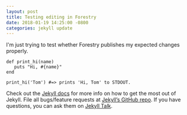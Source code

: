 ```yaml
---
layout: post
title: Testing editing in Forestry
date: 2018-01-19 14:25:00 -0800
categories: jekyll update
---
```

I'm just trying to test whether Forestry publishes my expected changes properly.

    def print_hi(name)
       puts "Hi, #{name}"
    end
    
    print_hi('Tom') #=> prints 'Hi, Tom' to STDOUT.

Check out the [Jekyll docs](https://jekyllrb.com/docs/home) for more info on how to get the most out of Jekyll. File all bugs/feature requests at [Jekyll’s GitHub repo](https://github.com/jekyll/jekyll). If you have questions, you can ask them on [Jekyll Talk](https://talk.jekyllrb.com/).
